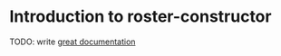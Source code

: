 # Introduction to roster-constructor

TODO: write [great documentation](http://jacobian.org/writing/great-documentation/what-to-write/)

